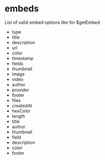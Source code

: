 # embeds

List of valid embed options like for $getEmbed

* type
* title
* description
* url
* color
* timestamp
* fields
* thumbnail
* image
* video
* author
* provider
* footer
* files
* createdAt
* hexColor
* length
* title
* author
* thumbnail
* field
* description
* color
* footer

